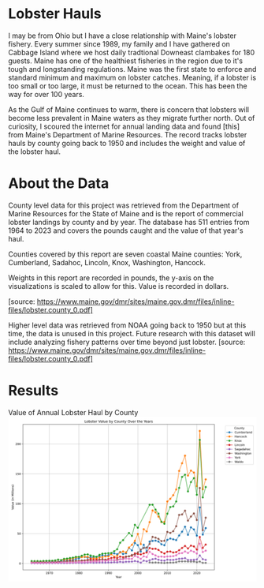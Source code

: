 # Lobster Hauls
I may be from Ohio but I have a close relationship with Maine's lobster fishery. Every summer since 1989,
my family and I have gathered on Cabbage Island where we host daily tradtional Downeast clambakes for 180 guests.
Maine has one of the healthiest fisheries in the region due to it's tough and longstanding regulations. Maine was the first state to enforce and standard minimum and maximum on lobster catches. Meaning, if a lobster is too small or too large, it must be returned to the ocean. This has been the way for over 100 years. 

As the Gulf of Maine continues to warm, there is concern that lobsters will become less prevalent in Maine waters as they migrate further north. Out of curiosity, I scoured the internet for annual landing data and found [this] from Maine's Department of Marine Resources. The record tracks lobster hauls by county going back to 1950 and includes the weight and value of the lobster haul.

# About the Data
County level data for this project was retrieved from the Department of Marine Resources for the State of Maine and is the report of commercial lobster landings by county and by year. The database has 511 entries from 1964 to 2023 and covers the pounds caught and the value of that year's haul.

Counties covered by this report are seven coastal Maine counties: York, Cumberland, Sadahoc, Lincoln, Knox, Washington, Hancock.

Weights in this report are recorded in pounds, the y-axis on the visualizations is scaled to allow for this. 
Value is recorded in dollars. 

[source: https://www.maine.gov/dmr/sites/maine.gov.dmr/files/inline-files/lobster.county_0.pdf]

Higher level data was retrieved from NOAA going back to 1950 but at this time, the data is unused in this project. Future research with this dataset will include analyzing fishery patterns over time beyond just lobster. 
[source: https://www.maine.gov/dmr/sites/maine.gov.dmr/files/inline-files/lobster.county_0.pdf]

# Results

Value of Annual Lobster Haul by County
![Annual Value](\Figs\CountyRevenue.svg "Title")
